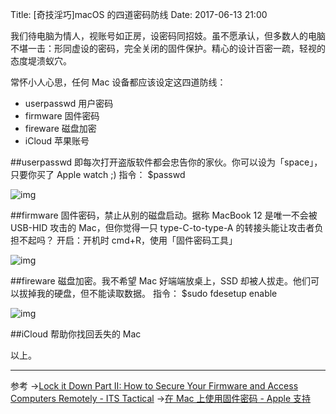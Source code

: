 Title: [奇技淫巧]macOS 的四道密码防线
Date: 2017-06-13 21:00

我们待电脑为情人，视账号如正房，设密码同招妓。虽不愿承认，但多数人的电脑不堪一击：形同虚设的密码，完全关闭的固件保护。精心的设计百密一疏，轻视的态度堤溃蚁穴。

常怀小人心思，任何 Mac 设备都应该设定这四道防线：
 
* userpasswd 用户密码
* firmware 固件密码
* fireware 磁盘加密
* iCloud 苹果账号

##userpasswd
即每次打开盗版软件都会忠告你的家伙。你可以设为「space」，只要你买了 Apple watch ;)
指令：
$passwd

![img](http://ooo.0o0.ooo\/2017\/06\/13\/593fe1818a7c0.png)

##firmware
固件密码，禁止从别的磁盘启动。据称 MacBook 12 是唯一不会被 USB-HID 攻击的 Mac，但你觉得一只 type-C-to-type-A 的转接头能让攻击者负担不起吗？
开启：开机时 cmd+R，使用「固件密码工具」

![img](http://ooo.0o0.ooo\/2017\/06\/13\/593fe08645071.jpg)

##fireware
磁盘加密。我不希望 Mac 好端端放桌上，SSD 却被人拔走。他们可以拔掉我的硬盘，但不能读取数据。
指令：
$sudo fdesetup enable 

![img](http://ooo.0o0.ooo\/2017\/06\/13\/593fe15b8cf4a.png)

##iCloud
帮助你找回丢失的 Mac

以上。

****

参考
→[Lock it Down Part II: How to Secure Your Firmware and Access Computers Remotely - ITS Tactical](http://www.itstactical.com/digicom/security/secure-firmware-access-computers-remotely/)
→[在 Mac 上使用固件密码 - Apple 支持](https://support.apple.com/zh-cn/HT204455)